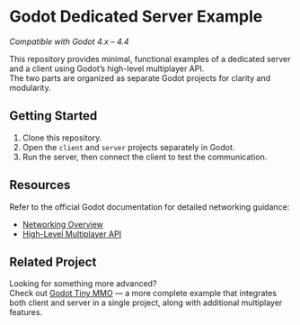 # Godot Dedicated Server Example  
*Compatible with Godot 4.x – 4.4*

This repository provides minimal, functional examples of a dedicated server and a client using Godot’s high-level multiplayer API.  
The two parts are organized as separate Godot projects for clarity and modularity.

## Getting Started

1. Clone this repository.
2. Open the `client` and `server` projects separately in Godot.
3. Run the server, then connect the client to test the communication.

## Resources

Refer to the official Godot documentation for detailed networking guidance:

- [Networking Overview](https://docs.godotengine.org/en/stable/tutorials/networking/index.html)
- [High-Level Multiplayer API](https://docs.godotengine.org/en/stable/tutorials/networking/high_level_multiplayer.html)

## Related Project

Looking for something more advanced?  
Check out [Godot Tiny MMO](https://github.com/SlayHorizon/godot-tiny-mmo-demo) — a more complete example that integrates both client and server in a single project, along with additional multiplayer features.
